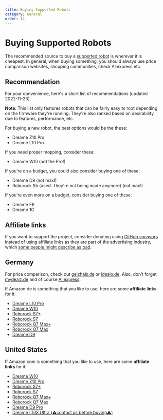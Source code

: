 ```yaml
---
title: Buying Supported Robots
category: General
order: 14
---
```

# Buying Supported Robots

The recommended source to buy a [supported robot](https://valetudo.cloud/pages/general/supported-robots.html) is
wherever it is cheapest. In general, when buying something, you should always use price comparison websites, shopping communities, check Aliexpress etc.

## Recommendation

For your convenience, here's a short list of recommendations (updated 2022-11-23).

**Note:**
This list only features robots that can be fairly easy to root depending on the firmware they're running.
They're also ranked based on desirability due to features, performance, etc.

For buying a new robot, the best options would be the these:

- Dreame Z10 Pro
- Dreame L10 Pro

If you need proper mopping, consider these:

- Dreame W10 (not the Pro!)

If you're on a budget, you could also consider buying one of these:

- Dreame D9 (not max!)
- Roborock S5 (used. They're not being made anymore) (not max!)

If you're even more on a budget, consider buying one of these:

- Dreame F9
- Dreame 1C


## Affiliate links

If you want to support the project, consider donating using [GitHub sponsors](https://github.com/sponsors/Hypfer) instead
of using affiliate links as they are part of the advertising industry, which [some people might describe as bad](https://www.youtube.com/watch?v=tHEOGrkhDp0).

## Germany

For price comparison, check out [geizhals.de](https://geizhals.de) or [idealo.de](https://idealo.de).
Also, don't forget [mydealz.de](https://mydealz.de) and of course [Aliexpress](https://de.aliexpress.com/).

If Amazon.de is something that you like to use, here are some **affiliate links** for it:

* [Dreame L10 Pro](https://amzn.to/42qog2I)
* [Dreame W10](https://amzn.to/3yU6nvA)
* [Roborock S7+](https://amzn.to/3LGkZ9w)
* [Roborock S7](https://amzn.to/3IlKw6f)
* [Roborock Q7 Max+](https://amzn.to/3GgiYN3)
* [Roborock Q7 Max](https://amzn.to/3LHG3g5)
* [Dreame D9](https://amzn.to/3Jx8TNb)

## United States

If Amazon.com is something that you like to use, here are some **affiliate links** for it:

* [Dreame W10](https://amzn.to/3X3dbAK)
* [Dreame Z10 Pro](https://amzn.to/40eZ5z2)
* [Roborock S7+](https://amzn.to/3XZ7pkP)
* [Roborock S7](https://amzn.to/3HseBz4)
* [Roborock Q7 Max+](https://amzn.to/3HR43e7)
* [Roborock Q7 Max](https://amzn.to/3jq6kUh)
* [Dreame D9 Pro](https://amzn.to/40qgFA8)
* [Dreame L10S Ultra (⚠️contact us before buying⚠️)](https://amzn.to/3HM73bG)